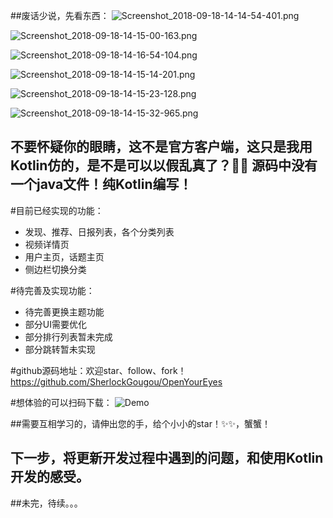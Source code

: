 ##废话少说，先看东西：
![Screenshot_2018-09-18-14-14-54-401.png](https://upload-images.jianshu.io/upload_images/1710902-2730557c9e900330.png?imageMogr2/auto-orient/strip%7CimageView2/2/w/1240)

![Screenshot_2018-09-18-14-15-00-163.png](https://upload-images.jianshu.io/upload_images/1710902-59627444543c943a.png?imageMogr2/auto-orient/strip%7CimageView2/2/w/1240)

![Screenshot_2018-09-18-14-16-54-104.png](https://upload-images.jianshu.io/upload_images/1710902-5186f693dcc21342.png?imageMogr2/auto-orient/strip%7CimageView2/2/w/1240)

![Screenshot_2018-09-18-14-15-14-201.png](https://upload-images.jianshu.io/upload_images/1710902-221e6a9397856001.png?imageMogr2/auto-orient/strip%7CimageView2/2/w/1240)

![Screenshot_2018-09-18-14-15-23-128.png](https://upload-images.jianshu.io/upload_images/1710902-fe65a9f7e7b799b4.png?imageMogr2/auto-orient/strip%7CimageView2/2/w/1240)

![Screenshot_2018-09-18-14-15-32-965.png](https://upload-images.jianshu.io/upload_images/1710902-da25e92ffe54b636.png?imageMogr2/auto-orient/strip%7CimageView2/2/w/1240)


## 不要怀疑你的眼睛，这不是官方客户端，这只是我用Kotlin仿的，是不是可以以假乱真了？🌺🐓 源码中没有一个java文件！纯Kotlin编写！

#目前已经实现的功能：
- 发现、推荐、日报列表，各个分类列表
- 视频详情页
- 用户主页，话题主页
- 侧边栏切换分类


#待完善及实现功能：
- 待完善更换主题功能
- 部分UI需要优化
- 部分排行列表暂未完成
- 部分跳转暂未实现


#github源码地址：欢迎star、follow、fork！
https://github.com/SherlockGougou/OpenYourEyes


#想体验的可以扫码下载：
![Demo](https://upload-images.jianshu.io/upload_images/1710902-1ba4221406c5dc1f.png?imageMogr2/auto-orient/strip%7CimageView2/2/w/1240)


##需要互相学习的，请伸出您的手，给个小小的star！✨✨，蟹蟹！
## 下一步，将更新开发过程中遇到的问题，和使用Kotlin开发的感受。

##未完，待续。。。
